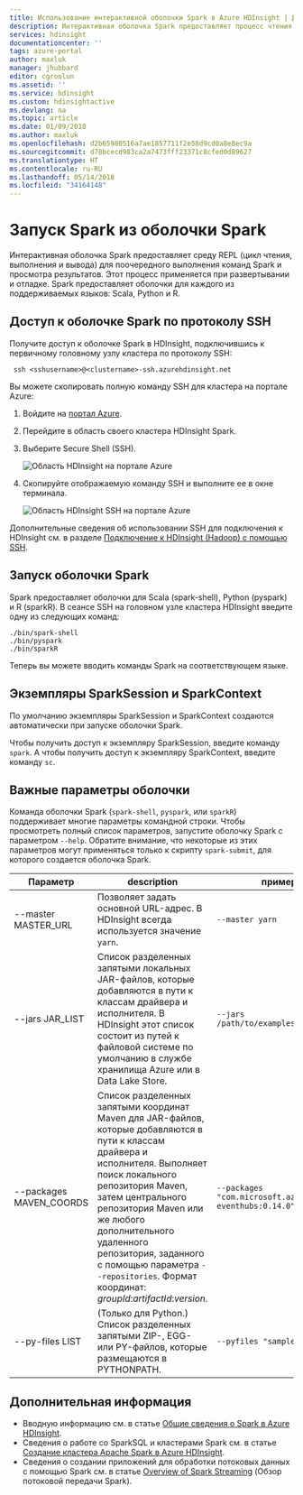 ```yaml
---
title: Использование интерактивной оболочки Spark в Azure HDInsight | Документация Майкрософт
description: Интерактивная оболочка Spark предоставляет процесс чтения, выполнения и вывода для поочередного выполнения команд Spark и просмотра результатов.
services: hdinsight
documentationcenter: ''
tags: azure-portal
author: maxluk
manager: jhubbard
editor: cgronlun
ms.assetid: ''
ms.service: hdinsight
ms.custom: hdinsightactive
ms.devlang: na
ms.topic: article
ms.date: 01/09/2018
ms.author: maxluk
ms.openlocfilehash: d2b65980516a7ae1857711f2e58d9cd0a8e8ec9a
ms.sourcegitcommit: d78bcecd983ca2a7473fff23371c8cfed0d89627
ms.translationtype: HT
ms.contentlocale: ru-RU
ms.lasthandoff: 05/14/2018
ms.locfileid: "34164148"
---
```

# <a name="run-spark-from-the-spark-shell"></a>Запуск Spark из оболочки Spark

Интерактивная оболочка Spark предоставляет среду REPL (цикл чтения, выполнения и вывода) для поочередного выполнения команд Spark и просмотра результатов. Этот процесс применяется при развертывании и отладке. Spark предоставляет оболочки для каждого из поддерживаемых языков: Scala, Python и R.

## <a name="get-to-a-spark-shell-with-ssh"></a>Доступ к оболочке Spark по протоколу SSH

Получите доступ к оболочке Spark в HDInsight, подключившись к первичному головному узлу кластера по протоколу SSH:

     ssh <sshusername>@<clustername>-ssh.azurehdinsight.net

Вы можете скопировать полную команду SSH для кластера на портале Azure:

1. Войдите на [портал Azure](https://portal.azure.com).
2. Перейдите в область своего кластера HDInsight Spark.
3. Выберите Secure Shell (SSH).

    ![Область HDInsight на портале Azure](./media/apache-spark-shell/hdinsight-spark-blade.png)

4. Скопируйте отображаемую команду SSH и выполните ее в окне терминала.

    ![Область HDInsight SSH на портале Azure](./media/apache-spark-shell/hdinsight-spark-ssh-blade.png)

Дополнительные сведения об использовании SSH для подключения к HDInsight см. в разделе [Подключение к HDInsight (Hadoop) с помощью SSH](../hdinsight-hadoop-linux-use-ssh-unix.md).

## <a name="run-a-spark-shell"></a>Запуск оболочки Spark

Spark предоставляет оболочки для Scala (spark-shell), Python (pyspark) и R (sparkR). В сеансе SSH на головном узле кластера HDInsight введите одну из следующих команд:

    ./bin/spark-shell
    ./bin/pyspark
    ./bin/sparkR

Теперь вы можете вводить команды Spark на соответствующем языке.

## <a name="sparksession-and-sparkcontext-instances"></a>Экземпляры SparkSession и SparkContext

По умолчанию экземпляры SparkSession и SparkContext создаются автоматически при запуске оболочки Spark.

Чтобы получить доступ к экземпляру SparkSession, введите команду `spark`. А чтобы получить доступ к экземпляру SparkContext, введите команду `sc`.

## <a name="important-shell-parameters"></a>Важные параметры оболочки

Команда оболочки Spark (`spark-shell`, `pyspark`, или `sparkR`) поддерживает многие параметры командной строки. Чтобы просмотреть полный список параметров, запустите оболочку Spark с параметром `--help`. Обратите внимание, что некоторые из этих параметров могут применяться только к скрипту `spark-submit`, для которого создается оболочка Spark.

| Параметр | description | пример |
| --- | --- | --- |
| --master MASTER_URL | Позволяет задать основной URL-адрес. В HDInsight всегда используется значение `yarn`. | `--master yarn`|
| --jars JAR_LIST | Список разделенных запятыми локальных JAR-файлов, которые добавляются в пути к классам драйвера и исполнителя. В HDInsight этот список состоит из путей к файловой системе по умолчанию в службе хранилища Azure или в Data Lake Store. | `--jars /path/to/examples.jar` |
| --packages MAVEN_COORDS | Список разделенных запятыми координат Maven для JAR-файлов, которые добавляются в пути к классам драйвера и исполнителя. Выполняет поиск локального репозитория Maven, затем центрального репозитория Maven или же любого дополнительного удаленного репозитория, заданного с помощью параметра `--repositories`. Формат координат: *groupId*:*artifactId*:*version*. | `--packages "com.microsoft.azure:azure-eventhubs:0.14.0"`|
| --py-files LIST | (Только для Python.) Список разделенных запятыми ZIP-, EGG- или PY-файлов, которые размещаются в PYTHONPATH. | `--pyfiles "samples.py"` |

## <a name="next-steps"></a>Дополнительная информация

- Вводную информацию см. в статье [Общие сведения о Spark в Azure HDInsight](apache-spark-overview.md).
- Сведения о работе со SparkSQL и кластерами Spark см. в статье [Создание кластера Apache Spark в Azure HDInsight](apache-spark-jupyter-spark-sql.md).
- Сведения о создании приложений для обработки потоковых данных с помощью Spark см. в статье [Overview of Spark Streaming](apache-spark-streaming-overview.md) (Обзор потоковой передачи Spark).

